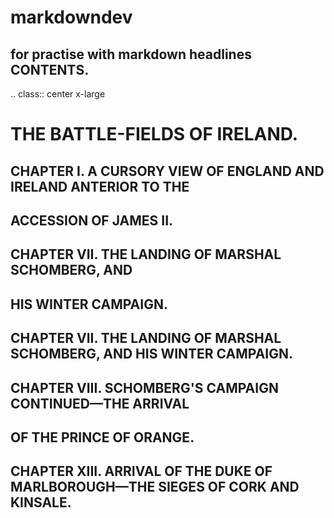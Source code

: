 # markdowndev
for practise with markdown headlines
CONTENTS.
----------
   .. class:: center x-large

THE BATTLE-FIELDS OF IRELAND.
=============================

CHAPTER I. A CURSORY VIEW OF ENGLAND AND IRELAND ANTERIOR TO THE
-----------------------------------------------------------------
ACCESSION OF JAMES II.
--------------------------------


CHAPTER VII. THE LANDING OF MARSHAL SCHOMBERG, AND
----------------------------------------------------
HIS WINTER CAMPAIGN.
------------------------


CHAPTER VII. THE LANDING OF MARSHAL SCHOMBERG, AND HIS WINTER CAMPAIGN.
------------------------------------------------------------------------


CHAPTER VIII. SCHOMBERG'S CAMPAIGN CONTINUED—THE ARRIVAL
--------------------------------------------------------
OF THE PRINCE OF ORANGE.
------------------------------

CHAPTER XIII. ARRIVAL OF THE DUKE OF MARLBOROUGH—THE SIEGES OF CORK AND KINSALE.
--------------------------------------------------------------------------------




